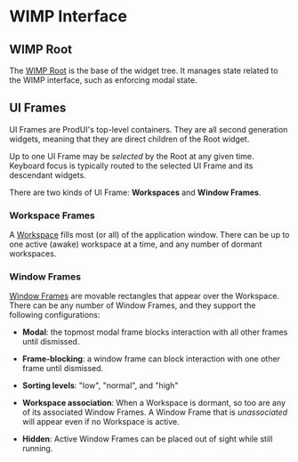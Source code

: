 # WIMP Interface

## WIMP Root

The [WIMP Root](wimp_widgets.md#wimp-root) is the base of the widget tree. It manages state related to the WIMP interface, such as enforcing modal state.


## UI Frames

UI Frames are ProdUI's top-level containers. They are all second generation widgets, meaning that they are direct children of the Root widget.

Up to one UI Frame may be *selected* by the Root at any given time. Keyboard focus is typically routed to the selected UI Frame and its descendant widgets.

There are two kinds of UI Frame: **Workspaces** and **Window Frames**.


### Workspace Frames

A [Workspace](wimp_widgets.md#wimp-workspace) fills most (or all) of the application window. There can be up to one active (awake) workspace at a time, and any number of dormant workspaces.


### Window Frames

[Window Frames](wimp_widgets.md#wimp-window-frame) are movable rectangles that appear over the Workspace. There can be any number of Window Frames, and they support the following configurations:

* **Modal**: the topmost modal frame blocks interaction with all other frames until dismissed.

* **Frame-blocking**: a window frame can block interaction with one other frame until dismissed.

* **Sorting levels**: "low", "normal", and "high"

* **Workspace association**: When a Workspace is dormant, so too are any of its associated Window Frames. A Window Frame that is *unassociated* will appear even if no Workspace is active.

* **Hidden**: Active Window Frames can be placed out of sight while still running.

